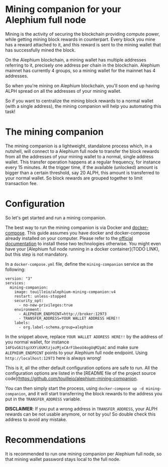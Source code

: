 Mining companion for your Alephium full node
====

Mining is the activity of securing the blockchain providing compute power, while getting
mining block rewards in counterpart. Every block you mine has a reward attached to it,
and this reward is sent to the mining wallet that has successfully mined the block.

On the Alephium blockchain, a mining wallet has multiple addresses referring to it,
precisely one address per chain in the blockchain.
Alephium mainnet has currently 4 groups, so a mining wallet for the mainnet has 4 addresses.

So when you're mining on Alephium blockchain, you'll soon end up having
ALPH spread on all the addresses of your mining wallet.

So if you want to centralize the mining block rewards
to a normal wallet (with a single address), the mining companion will help you automating this task!

# The mining companion

The mining companion is a lightweight, standalone process which, in a nutshell,
will connect to a Alephium full node to transfer the block rewards from all the addresses of your mining wallet
to a normal, single address wallet.
This transfer operation happens at a regular frequency, for instance every 15 minutes.
At the trigger time, if the available (unlocked) amount is bigger than a certain threshold,
say 20 ALPH, this amount is transferred to your normal wallet. So block rewards are grouped
together to limit transaction fee.

# Configuration

So let's get started and run a mining companion.

The best way to run the mining companion is via Docker and [docker-compose](https://docs.docker.com/compose/).
This guide assumes you have docker and docker-compose already installed
on your computer. Please refer to the [official documentation](https://docs.docker.com/compose/install/) to install
these two technologies otherwise.
You might even have your [Alephium full node running in a docker container](TODO LINK), but this step is not mandatory.

In a `docker-compose.yml` file, define the `mining-companion` service as the following:

```
version: "3"
services:
  mining-companion:
    image: touilleio/alephium-mining-companion:v4
    restart: unless-stopped
    security_opt:
      - no-new-privileges:true
    environment:
      - ALEPHIUM_ENDPOINT=http://broker:12973
      - TRANSFER_ADDRESS=YOUR WALLET ADDRESS HERE!!
    labels:
      - org.label-schema.group=alephium
```

In the snippet above, replace `YOUR WALLET ADDRESS HERE!!` by the address of you normal wallet, for instance
`14FGvG61tqzXXYi6UKtzjozMjxCArF1beoU4ogUqM2pAC` and make sure `ALEPHIUM_ENDPOINT` points to
your Alephium full node endpoint. Using `http://localhost:12973` here is always wrong!

This is it, all the other default configuration options are safe to run. All the configuration options
are listed in the [README file of the project source code](https://github.com/touilleio/alephium-mining-companion.

You can then simply start the process, using `docker-compose up -d mining-companion`, and it will
start transferring the block rewards to the address you put in the `TRANSFER_ADDRESS` variable.

**DISCLAIMER**: If you put a wrong address in `TRANSFER_ADDRESS`, your ALPH rewards can be not usable anymore, or not by you!
So double check this address to avoid any mistake.

# Recommendations

It is recommended to run one mining companion per Alephium full node, so that
mining wallet password stays local to the full node.
